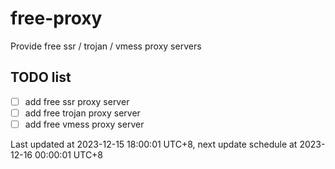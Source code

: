 
# free-proxy
Provide free ssr / trojan / vmess proxy servers


## TODO list
- [ ] add free ssr proxy server
- [ ] add free trojan proxy server
- [ ] add free vmess proxy server

Last updated at 2023-12-15 18:00:01 UTC+8, next update schedule at 2023-12-16 00:00:01 UTC+8

